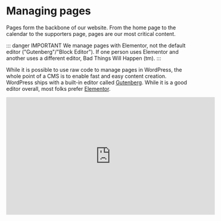 # Managing pages

Pages form the backbone of our website. From the home page to the calendar to the supporters page, pages are our most critical content.

::: danger IMPORTANT
We manage pages with Elementor, not the default editor ("Gutenberg"/"Block Editor"). If one person uses Elementor and another uses a different editor, Bad Things Will Happen (tm).
:::

While it is possible to use raw code to manage pages in WordPress, the whole point of a CMS is to enable fast and easy content creation. WordPress ships with a built-in editor called [Gutenberg](https://wordpress.org/gutenberg/). While it is a good editor overall, most folks prefer [Elementor](https://elementor.com/).

<iframe width="560" height="315" src="https://www.youtube-nocookie.com/embed/-TPpwuB6dnI" frameborder="0" allow="accelerometer; autoplay; encrypted-media; gyroscope; picture-in-picture" allowfullscreen></iframe>

##
